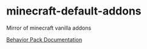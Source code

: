 # minecraft-default-addons
Mirror of minecraft vanilla addons

[Behavior Pack Documentation](http://htmlpreview.github.io/?https://github.com/evilegg/minecraft-default-addons/blob/master/Vanilla_Behavior_Pack_1.5.0/1.5.0_documentation.html)
